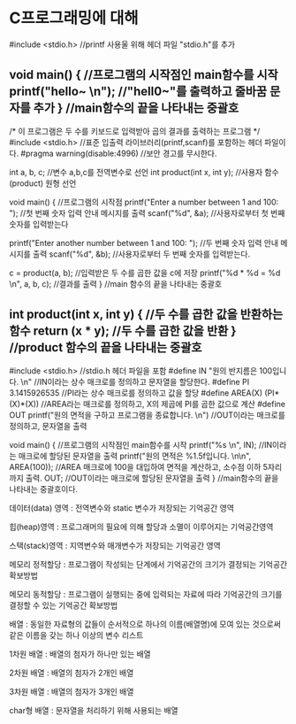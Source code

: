 # C프로그래밍에 대해

#include <stdio.h> //printf 사용울 위해 헤더 파일 "stdio.h"를 추가

void main() { //프로그램의 시작점인 main함수를 시작
printf("hello~ \n"); //"hell0~"를 출력하고 줄바꿈 문자를 추가
} //main함수의 끝을 나타내는 중괄호
-----------------------------
/*
이 프로그램은 두 수를 키보드로 입력받아 곱의 결과를 출력하는 프로그램
*/
#include <stdio.h> //표준 입출력 라이브러리(printf,scanf)를 포함하는 헤더 파일이다.
#pragma warning(disable:4996) //보안 경고를 무시한다.

int a, b, c; //변수 a,b,c를 전역변수로 선언
int product(int x, int y); //사용자 함수(product) 원형 선언

void main() { //프로그램의 시작점
printf("Enter a number between 1 and 100: "); //첫 번째 숫자 입력 안내 메시지를 출력
scanf("%d", &a); //사용자로부터 첫 번째 숫자를 입력받는다

printf("Enter another number between 1 and 100: "); //두 번째 숫자 입력 안내 메시지를 출력
scanf("%d", &b); //사용자로부터 두 번째 숫자를 입력받는다.

c = product(a, b); //입력받은 두 수를 곱한 값을 c에 저장
printf("%d * %d = %d \n", a, b, c); //결과를 출력
} //main 함수의 끝을 나타내는 중괄호

int product(int x, int y) { //두 수를 곱한 값을 반환하는 함수
return (x * y); //두 수를 곱한 값을 반환
} //product 함수의 끝을 나타내는 중괄호
--------------------------------
#include <stdio.h> //stdio.h 헤더 파일을 포함
#define IN "원의 반지름은 100입니다. \n" //IN이라는 상수 매크로를 정의하고 문자열을 할당한다.
#define PI 3.1415926535 //PI라는 상수 매크로를 정의하고 값을 할당
#define AREA(X) (PI*(X)*(X)) //AREA라는 매크로를 정의하고, X의 제곱에 PI를 곱한 값으로 계산
#define OUT printf("원의 면적을 구하고 프로그램을 종료합니다. \n") //OUT이라는 매크로를 정의하고, 문자열을 출력

void main() { //프로그램의 시작점인 main함수를 시작
printf("%s \n", IN); //IN이라는 매크로에 할당된 문자열을 출력
printf("원의 면적은 %1.5f입니다. \n\n", AREA(100)); //AREA 매크로에 100을 대입하여 면적을 계산하고, 소수점 이하 5자리까지 출력.
OUT; //OUT이라는 매크로에 할당된 문자열을 출력
} //main함수의 끝을 나타내는 중괄호이다.

데이터(data) 영역 : 전역변수와 static 변수가 저장되는 기억공간 영역

힙(heap)영역 : 프로그래머의 필요에 의해 할당과 소멸이 이루어지는 기억공간영역

스택(stack)영역 : 지역변수와 매개변수가 저장되는 기억공간 영역

메모리 정적할당 : 프로그램이 작성되는 단계에서 기억공간의 크기가 결정되는 기억공간 확보방법

메모리 동적할당 : 프로그램이 실행되는 중에 입력되는 자료에 따라 기억공간의 크기를 결정할 수 있는 기억공간 확보방법

배열 : 동일한 자료형의 값들이 순서적으로 하나의 이름(배열명)에 모여 있는 것으로써 같은 이름을 갖는 하나 이상의 변수 리스트

1차원 배열 : 배열의 첨자가 하나만 있는 배열

2차원 배열 : 배열의 첨자가 2개인 배열

3차원 배열 : 배열의 첨자가 3개인 배열

char형 배열 : 문자열을 처리하기 위해 사용되는 배열